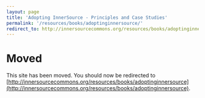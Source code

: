 ```yaml
---
layout: page
title: 'Adopting InnerSource - Principles and Case Studies'
permalink: '/resources/books/adoptinginnersource/'
redirect_to: http://innersourcecommons.org/resources/books/adoptinginnersource
---
```


# Moved

This site has been moved. You should now be redirected to [http://innersourcecommons.org/resources/books/adoptinginnersource](http://innersourcecommons.org/resources/books/adoptinginnersource).